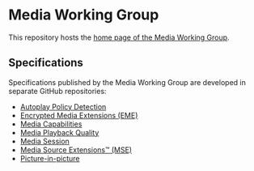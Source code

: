 # Media Working Group

This repository hosts the [home page of the Media Working Group](https://www.w3.org/media-wg/).

## Specifications

Specifications published by the Media Working Group are developed in separate GitHub repositories:

* [Autoplay Policy Detection](https://github.com/w3c/autoplay/)
* [Encrypted Media Extensions (EME)](https://github.com/w3c/encrypted-media/)
* [Media Capabilities](https://github.com/w3c/media-capabilities/)
* [Media Playback Quality](https://github.com/w3c/media-playback-quality/)
* [Media Session](https://github.com/w3c/mediasession/)
* [Media Source Extensions™ (MSE)](https://github.com/w3c/media-source/)
* [Picture-in-picture](https://github.com/w3c/picture-in-picture/)